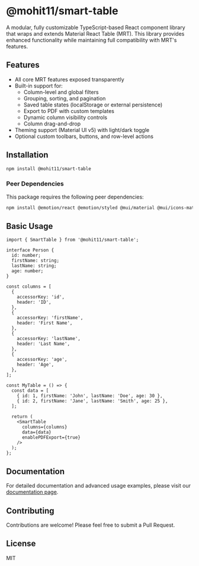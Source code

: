 # @mohit11/smart-table

A modular, fully customizable TypeScript-based React component library that wraps and extends Material React Table (MRT). This library provides enhanced functionality while maintaining full compatibility with MRT's features.

## Features

- All core MRT features exposed transparently
- Built-in support for:
  - Column-level and global filters
  - Grouping, sorting, and pagination
  - Saved table states (localStorage or external persistence)
  - Export to PDF with custom templates
  - Dynamic column visibility controls
  - Column drag-and-drop
- Theming support (Material UI v5) with light/dark toggle
- Optional custom toolbars, buttons, and row-level actions

## Installation

```bash
npm install @mohit11/smart-table
```

### Peer Dependencies

This package requires the following peer dependencies:

```bash
npm install @emotion/react @emotion/styled @mui/material @mui/icons-material material-react-table react-window
```

## Basic Usage

```tsx
import { SmartTable } from '@mohit11/smart-table';

interface Person {
  id: number;
  firstName: string;
  lastName: string;
  age: number;
}

const columns = [
  {
    accessorKey: 'id',
    header: 'ID',
  },
  {
    accessorKey: 'firstName',
    header: 'First Name',
  },
  {
    accessorKey: 'lastName',
    header: 'Last Name',
  },
  {
    accessorKey: 'age',
    header: 'Age',
  },
];

const MyTable = () => {
  const data = [
    { id: 1, firstName: 'John', lastName: 'Doe', age: 30 },
    { id: 2, firstName: 'Jane', lastName: 'Smith', age: 25 },
  ];

  return (
    <SmartTable
      columns={columns}
      data={data}
      enablePDFExport={true}
    />
  );
};
```

## Documentation

For detailed documentation and advanced usage examples, please visit our [documentation page](https://github.com/mohit11/mrt-reports-mohit-fork#documentation).

## Contributing

Contributions are welcome! Please feel free to submit a Pull Request.

## License

MIT 